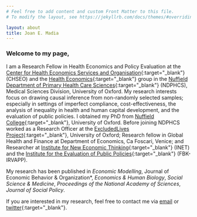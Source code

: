 ```yaml
---
# Feel free to add content and custom Front Matter to this file.
# To modify the layout, see https://jekyllrb.com/docs/themes/#overriding-theme-defaults

layout: about
title: Joan E. Madia
---
```



### Welcome to my page,

I am a Research Fellow in Health Economics and Policy Evaluation at the [Center for Health Economics Services and Organisation](https://www.phc.ox.ac.uk/research/institutes-units/centre-for-health-service-economics-and-organisation){:target="_blank"} (CHSEO) and the [Health Economics](https://www.phc.ox.ac.uk/research/groups-and-centres/health-economics-research){:target="_blank"}  group in the [Nuffield Department of Primary Health Care Sciences](https://www.phc.ox.ac.uk/){:target="_blank"} (NDPHCS), Medical Sciences Division, University of Oxford.
My research interests focus on drawing causal inference from non-randomly selected samples; especially in settings of imperfect compliance, cost-effectiveness, the analysis of inequality in health and human capital development, and the evaluation of public policies. I obtained my PhD from [Nuffield College](https://www.nuffield.ox.ac.uk){:target="_blank"}, University of Oxford. Before joining NDPHCS worked as a Research Officer at the [ExcludedLives Project](https://excludedlives.education.ox.ac.uk/){:target="_blank"}, University of Oxford; Research fellow in Global Health and Finance at Department of Economics, Ca Foscari, Venice; and Researcher at [Institute for New Economic Thinking](https://www.inet.ox.ac.uk/){:target="_blank"} (INET) and the [Institute for the Evaluation of Public Policies](https://irvapp.fbk.eu/it/){:target="_blank"} (FBK-IRVAPP). 

My research has been published in *Economic Modelling*, Journal of Economic Behavior & Organization*, *Economics & Human Biology*, *Social Science & Medicine*, *Proceedings of the National Academy of Sciences*, *Journal of Social Policy*.


If you are interested in my research, feel free to contact me via [email](mailto:joan.madia@phc.ox.ac.uk) or [twitter](https://twitter.com/JoanEMadia){:target="_blank"}. 
